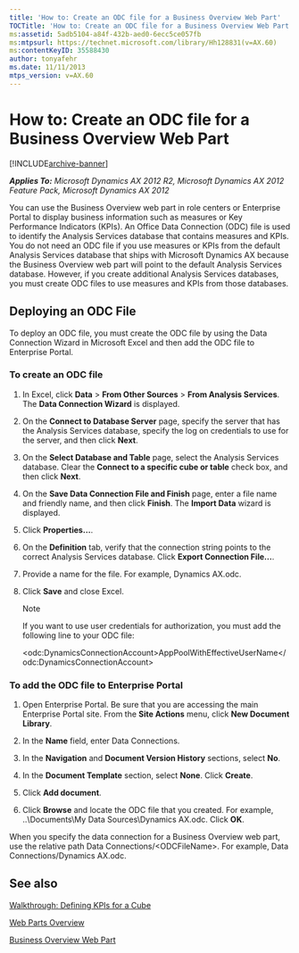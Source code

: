 ```yaml
---
title: 'How to: Create an ODC file for a Business Overview Web Part'
TOCTitle: 'How to: Create an ODC file for a Business Overview Web Part'
ms:assetid: 5adb5104-a84f-432b-aed0-6ecc5ce057fb
ms:mtpsurl: https://technet.microsoft.com/library/Hh128831(v=AX.60)
ms:contentKeyID: 35588430
author: tonyafehr
ms.date: 11/11/2013
mtps_version: v=AX.60
---
```


# How to: Create an ODC file for a Business Overview Web Part 


[!INCLUDE[archive-banner](includes/archive-banner.md)]


_**Applies To:** Microsoft Dynamics AX 2012 R2, Microsoft Dynamics AX 2012 Feature Pack, Microsoft Dynamics AX 2012_

You can use the Business Overview web part in role centers or Enterprise Portal to display business information such as measures or Key Performance Indicators (KPIs). An Office Data Connection (ODC) file is used to identify the Analysis Services database that contains measures and KPIs. You do not need an ODC file if you use measures or KPIs from the default Analysis Services database that ships with Microsoft Dynamics AX because the Business Overview web part will point to the default Analysis Services database. However, if you create additional Analysis Services databases, you must create ODC files to use measures and KPIs from those databases.

## Deploying an ODC File

To deploy an ODC file, you must create the ODC file by using the Data Connection Wizard in Microsoft Excel and then add the ODC file to Enterprise Portal.

### To create an ODC file

1.  In Excel, click **Data** \> **From Other Sources** \> **From Analysis Services**. The **Data Connection Wizard** is displayed.

2.  On the **Connect to Database Server** page, specify the server that has the Analysis Services database, specify the log on credentials to use for the server, and then click **Next**.

3.  On the **Select Database and Table** page, select the Analysis Services database. Clear the **Connect to a specific cube or table** check box, and then click **Next**.

4.  On the **Save Data Connection File and Finish** page, enter a file name and friendly name, and then click **Finish**. The **Import Data** wizard is displayed.

5.  Click **Properties…**.

6.  On the **Definition** tab, verify that the connection string points to the correct Analysis Services database. Click **Export Connection File…**.

7.  Provide a name for the file. For example, Dynamics AX.odc.

8.  Click **Save** and close Excel.
    

    > [!NOTE]
    > <P>If you want to use user credentials for authorization, you must add the following line to your ODC file:</P>
    > <P>&lt;odc:DynamicsConnectionAccount&gt;AppPoolWithEffectiveUserName&lt;/odc:DynamicsConnectionAccount&gt;</P>



### To add the ODC file to Enterprise Portal

1.  Open Enterprise Portal. Be sure that you are accessing the main Enterprise Portal site. From the **Site Actions** menu, click **New Document Library**.

2.  In the **Name** field, enter Data Connections.

3.  In the **Navigation** and **Document Version History** sections, select **No**.

4.  In the **Document Template** section, select **None**. Click **Create**.

5.  Click **Add document**.

6.  Click **Browse** and locate the ODC file that you created. For example, ..\\Documents\\My Data Sources\\Dynamics AX.odc. Click **OK**.

When you specify the data connection for a Business Overview web part, use the relative path Data Connections/\<ODCFileName\>. For example, Data Connections/Dynamics AX.odc.

## See also

[Walkthrough: Defining KPIs for a Cube](walkthrough-defining-kpis-for-a-cube.md)

[Web Parts Overview](https://technet.microsoft.com/library/cc588397\(v=ax.60\))

[Business Overview Web Part](https://technet.microsoft.com/library/gg862274\(v=ax.60\))

